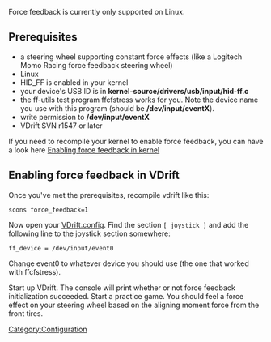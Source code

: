 Force feedback is currently only supported on Linux.

Prerequisites
-------------

-   a steering wheel supporting constant force effects (like a Logitech Momo Racing force feedback steering wheel)
-   Linux
-   HID\_FF is enabled in your kernel
-   your device's USB ID is in **kernel-source/drivers/usb/input/hid-ff.c**
-   the ff-utils test program ffcfstress works for you. Note the device name you use with this program (should be **/dev/input/eventX**).
-   write permission to **/dev/input/eventX**
-   VDrift SVN r1547 or later

If you need to recompile your kernel to enable force feedback, you can have a look here [Enabling force feedback in kernel](Enabling_force_feedback_in_kernel.md)

Enabling force feedback in VDrift
---------------------------------

Once you've met the prerequisites, recompile vdrift like this:

`scons force_feedback=1`

Now open your [VDrift.config](VDrift_config.md). Find the section `[ joystick ]` and add the following line to the joystick section somewhere:

`ff_device = /dev/input/event0`

Change event0 to whatever device you should use (the one that worked with ffcfstress).

Start up VDrift. The console will print whether or not force feedback initialization succeeded. Start a practice game. You should feel a force effect on your steering wheel based on the aligning moment force from the front tires.

<Category:Configuration>
